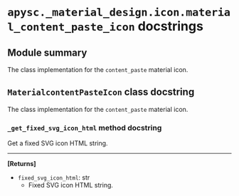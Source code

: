 # `apysc._material_design.icon.material_content_paste_icon` docstrings

## Module summary

The class implementation for the `content_paste` material icon.

## `MaterialcontentPasteIcon` class docstring

The class implementation for the `content_paste` material icon.

### `_get_fixed_svg_icon_html` method docstring

Get a fixed SVG icon HTML string.<hr>

**[Returns]**

- `fixed_svg_icon_html`: str
  - Fixed SVG icon HTML string.